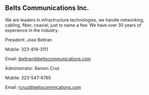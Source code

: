 ## Belts Communications Inc.

We are leaders in infractructure technologies, we handle networking, cabling, fiber, coaxial, just to name a few. We have over 30 years of experience in the industry. 

President: Jose Beltran

Mobile: 323-819-3111

Email: jbeltran@beltscommunications.com

Administrator: Ramon Cruz

Mobile: 323-547-6765

Email: rcruz@beltscommications.com
